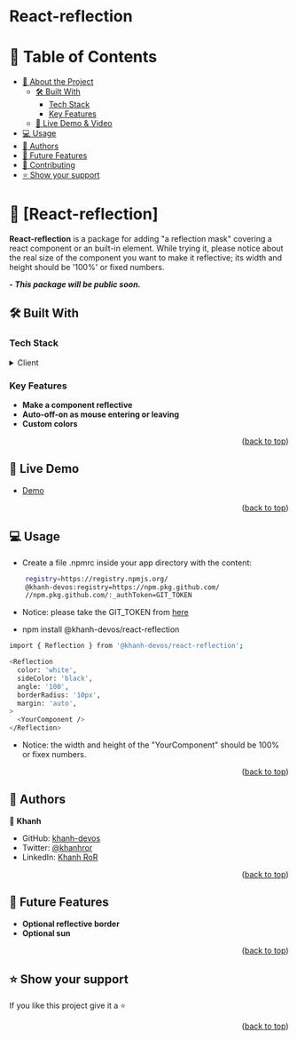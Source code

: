 # React-reflection

<a name="readme-top"></a>

# 📗 Table of Contents

- [📖 About the Project](#about-project)
  - [🛠 Built With](#built-with)
    - [Tech Stack](#tech-stack)
    - [Key Features](#key-features)
  - [🚀 Live Demo & Video](#live-demo)
- [💻 Usage ](#usage)
- [👥 Authors ](#-authors-)
- [🔭 Future Features ](#-future-features-)
- [🤝 Contributing ](#-contributing-)
- [⭐️ Show your support ](#️-show-your-support-)
<!-- - [🙏 Acknowledgments ](#-acknowledgments-) -->
<!-- - [📝 License ](#-license-) -->

# 📖 [React-reflection] <a name="about-project"></a>

**React-reflection** is a package for adding "a reflection mask" covering a react component or an built-in element. While trying it, please notice about the real size of the component you want to make it reflective; its width and height should be '100%' or fixed numbers.

**- <i>This package will be public soon.</i>**

## 🛠 Built With <a name="built-with"></a>

### Tech Stack <a name="tech-stack"></a>

<details>
  <summary>Client</summary>
  <ul>
    <li><a href="#">React</a></li>
    <li><a href="#">TypeScript</a></li>
  </ul>
</details>

<!-- Features -->

### Key Features <a name="key-features"></a>

- **Make a component reflective**
- **Auto-off-on as mouse entering or leaving**
- **Custom colors**

<p align="right">(<a href="#readme-top">back to top</a>)</p>

<!-- LIVE DEMO -->

## 🚀 Live Demo <a name="live-demo"></a>

- [Demo](https://nextjs-oscar-khanh-git-dev-khanh-devos.vercel.app/portfolio)

<p align="right">(<a href="#readme-top">back to top</a>)</p>

<!-- GETTING STARTED -->

## 💻 Usage <a name="usage"></a>
- Create a file .npmrc inside your app directory with the content:
```sh
    registry=https://registry.npmjs.org/
    @khanh-devos:registry=https://npm.pkg.github.com/
    //npm.pkg.github.com/:_authToken=GIT_TOKEN
```
- Notice: please take the GIT_TOKEN from [here](https://docs.google.com/document/d/1DQ3h3FhLoQGRq5BTiz3wC5BlYtGrlb9l9B6AtlRYMRQ/edit?usp=sharing)

- npm install @khanh-devos/react-reflection
```sh
import { Reflection } from '@khanh-devos/react-reflection';

<Reflection
  color: 'white',
  sideColor: 'black',
  angle: '100',
  borderRadius: '10px',
  margin: 'auto',
>
  <YourComponent />
</Reflection>

```
- Notice: the width and height of the "YourComponent" should be 100% or fixex numbers.

<p align="right">(<a href="#readme-top">back to top</a>)</p>

<!-- AUTHORS -->

## 👥 Authors <a name="authors"></a>

👤 **Khanh**

- GitHub: [khanh-devos](https://github.com/khanh-devos)
- Twitter: [@khanhror](https://twitter.com/home?lang=en)
- LinkedIn: [Khanh RoR](https://www.linkedin.com/in/khanh-dom/)

<p align="right">(<a href="#readme-top">back to top</a>)</p>

<!-- FUTURE FEATURES -->

## 🔭 Future Features <a name="future-features"></a>

- **Optional reflective border**
- **Optional sun**

<p align="right">(<a href="#readme-top">back to top</a>)</p>

<!-- CONTRIBUTING -->

<!-- ## 🤝 Contributing <a name="contributing"></a>

Contributions, issues, and feature requests are welcome!

Feel free to check the [issues page](https://github.com/khanh-devos/react-reflection/issues).

<p align="right">(<a href="#readme-top">back to top</a>)</p> -->

<!-- SUPPORT -->

## ⭐️ Show your support <a name="support"></a>

If you like this project give it a ⭐️

<p align="right">(<a href="#readme-top">back to top</a>)</p>

<!-- ACKNOWLEDGEMENTS -->
<!-- 
## 🙏 Acknowledgments <a name="acknowledgements"></a>

I would like to thank all contributors.

<p align="right">(<a href="#readme-top">back to top</a>)</p> -->

<!-- LICENSE -->

<!-- ## 📝 License <a name="license"></a>

This project is [MIT](./MIT.md) licensed.

<p align="right">(<a href="#readme-top">back to top</a>)</p>

<a name="readme-top"></a> -->